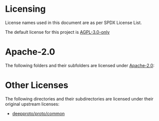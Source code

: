 # Licensing
License names used in this document are as per SPDX License List.

The default license for this project is [AGPL-3.0-only](./LICENSE)

# Apache-2.0
The following folders and their subfolders are licensed under [Apache-2.0](https://spdx.org/licenses/Apache-2.0.html):


# Other Licenses
The following directories and their subdirectories are licensed under their original upstream licenses:

 - [deepproto/proto/common](deepproto/proto/common)